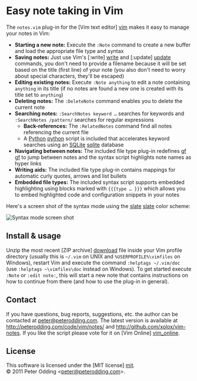 # Easy note taking in Vim

The `notes.vim` plug-in for the [Vim text editor] [vim] makes it easy to manage your notes in Vim:

 * **Starting a new note:** Execute the `:Note` command to create a new buffer and load the appropriate file type and syntax
 * **Saving notes:** Just use Vim's [:write] [write] and [:update] [update] commands, you don't need to provide a filename because it will be set based on the title (first line) of your note (you also don't need to worry about special characters, they'll be escaped)
 * **Editing existing notes:** Execute `:Note anything` to edit a note containing `anything` in its title (if no notes are found a new one is created with its title set to `anything`)
 * **Deleting notes:** The `:DeleteNote` command enables you to delete the current note
 * **Searching notes:** `:SearchNotes keyword …` searches for keywords and `:SearchNotes /pattern/` searches for regular expressions
   * **Back-references:** The `:RelatedNotes` command find all notes referencing the current file
   * A [Python] [python] script is included that accelerates keyword searches using an [SQLite] [sqlite] database
 * **Navigating between notes:** The included file type plug-in redefines [gf] [gf] to jump between notes and the syntax script highlights note names as hyper links
 * **Writing aids:** The included file type plug-in contains mappings for automatic curly quotes, arrows and list bullets
 * **Embedded file types:** The included syntax script supports embedded highlighting using blocks marked with `{{{type … }}}` which allows you to embed highlighted code and configuration snippets in your notes

Here's a screen shot of the syntax mode using the [slate] [slate] color scheme:

![Syntax mode screen shot](http://peterodding.com/code/vim/notes/syntax.png)

## Install & usage

Unzip the most recent [ZIP archive] [download] file inside your Vim profile directory (usually this is `~/.vim` on UNIX and `%USERPROFILE%\vimfiles` on Windows), restart Vim and execute the command `:helptags ~/.vim/doc` (use `:helptags ~\vimfiles\doc` instead on Windows). To get started execute `:Note` or `:edit note:`, this will start a new note that contains instructions on how to continue from there (and how to use the plug-in in general).

## Contact

If you have questions, bug reports, suggestions, etc. the author can be contacted at <peter@peterodding.com>. The latest version is available at <http://peterodding.com/code/vim/notes/> and <http://github.com/xolox/vim-notes>. If you like the script please vote for it on [Vim Online] [vim_online].

## License

This software is licensed under the [MIT license] [mit].  
© 2011 Peter Odding &lt;<peter@peterodding.com>&gt;.

[vim]: http://www.vim.org/
[write]: http://vimdoc.sourceforge.net/htmldoc/editing.html#:write
[update]: http://vimdoc.sourceforge.net/htmldoc/editing.html#:update
[python]: http://python.org/
[sqlite]: http://sqlite.org/
[gf]: http://vimdoc.sourceforge.net/htmldoc/editing.html#gf
[slate]: http://code.google.com/p/vim/source/browse/runtime/colors/slate.vim
[download]: http://peterodding.com/code/vim/downloads/notes
[vim_online]: http://www.vim.org/scripts/script.php?script_id=3375
[mit]: http://en.wikipedia.org/wiki/MIT_License
